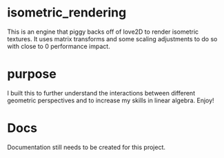 # isometric_rendering
This is an engine that piggy backs off of love2D to render isometric textures. It uses matrix transforms and some scaling adjustments to do so with close to 0 performance impact.

# purpose
I built this to further understand the interactions between different geometric perspectives and to increase my skills in linear algebra. Enjoy!

# Docs
Documentation still needs to be created for this project.
